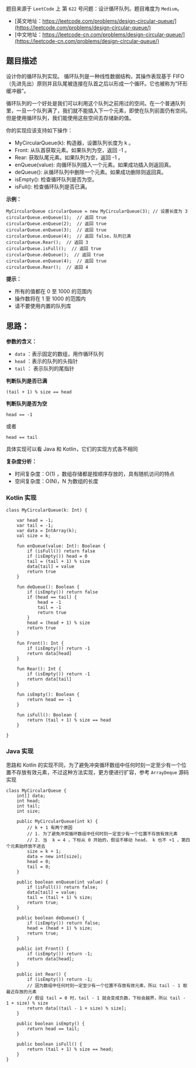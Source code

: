 题目来源于 `LeetCode` 上 第 `622` 号问题：设计循环队列。题目难度为 `Medium`。

* [英文地址：https://leetcode.com/problems/design-circular-queue/](https://leetcode.com/problems/design-circular-queue/) 
* [中文地址：https://leetcode-cn.com/problems/design-circular-queue/](https://leetcode-cn.com/problems/design-circular-queue/) 

## 题目描述

设计你的循环队列实现。 循环队列是一种线性数据结构，其操作表现基于 FIFO（先进先出）原则并且队尾被连接在队首之后以形成一个循环。它也被称为“环形缓冲器”。

循环队列的一个好处是我们可以利用这个队列之前用过的空间。在一个普通队列里，一旦一个队列满了，我们就不能插入下一个元素，即使在队列前面仍有空间。但是使用循环队列，我们能使用这些空间去存储新的值。

你的实现应该支持如下操作：

* MyCircularQueue(k): 构造器，设置队列长度为 k 。
* Front: 从队首获取元素。如果队列为空，返回 -1 。
* Rear: 获取队尾元素。如果队列为空，返回 -1 。
* enQueue(value): 向循环队列插入一个元素。如果成功插入则返回真。
* deQueue(): 从循环队列中删除一个元素。如果成功删除则返回真。
* isEmpty(): 检查循环队列是否为空。
* isFull(): 检查循环队列是否已满。

**示例：**

```
MyCircularQueue circularQueue = new MyCircularQueue(3); // 设置长度为 3
circularQueue.enQueue(1);  // 返回 true
circularQueue.enQueue(2);  // 返回 true
circularQueue.enQueue(3);  // 返回 true
circularQueue.enQueue(4);  // 返回 false，队列已满
circularQueue.Rear();  // 返回 3
circularQueue.isFull();  // 返回 true
circularQueue.deQueue();  // 返回 true
circularQueue.enQueue(4);  // 返回 true
circularQueue.Rear();  // 返回 4
```

**提示：**

* 所有的值都在 0 至 1000 的范围内
* 操作数将在 1 至 1000 的范围内
* 请不要使用内置的队列库

## 思路：

**参数的含义：**

* `data` ：表示固定的数组，用作循环队列
* `head` ：表示的队列的头指针
* `tail` ： 表示队列的尾指针

**判断队列是否已满**

```
(tail + 1) % size == head
```

**判断队列是否为空**

```
head == -1
```

或者

```
head == tail
```

具体实现可以看 Java 和 Kotlin，它们的实现方式各不相同


**复杂度分析：**

* 时间复杂度：O(1) ，数组存储都是按顺序存放的，具有随机访问的特点 
* 空间复杂度：O(N)，N 为数组的长度

### Kotlin 实现

```
class MyCircularQueue(k: Int) {

    var head = -1;
    var tail = -1;
    var data = IntArray(k);
    val size = k;

    fun enQueue(value: Int): Boolean {
        if (isFull()) return false
        if (isEmpty()) head = 0
        tail = (tail + 1) % size
        data[tail] = value
        return true
    }

    fun deQueue(): Boolean {
        if (isEmpty()) return false
        if (head == tail) {
            head = -1
            tail = -1
            return true
        }
        head = (head + 1) % size
        return true
    }

    fun Front(): Int {
        if (isEmpty()) return -1
        return data[head]
    }

    fun Rear(): Int {
        if (isEmpty()) return -1
        return data[tail]
    }

    fun isEmpty(): Boolean {
        return head == -1
    }

    fun isFull(): Boolean {
        return (tail + 1) % size == head
    }

}
```

### Java 实现

思路和 Kotlin 的实现不同，为了避免冲突循环数组中任何时刻一定至少有一个位置不存放有效元素，不过这种方法实现，更方便进行扩容，参考 `ArrayDeque` 源码实现

```
class MyCircularQueue {
    int[] data;
    int head;
    int tail;
    int size;

    public MyCircularQueue(int k) {
        // k + 1 有两个原因
        // 1. 为了避免冲突循环数组中任何时刻一定至少有一个位置不存放有效元素
        // 2. 当  k = 4 ，下标从 0 开始的，假设不移动 head， k 也不 +1 ，第四个元素始终放不进去
        size = k + 1;
        data = new int[size];
        head = 0;
        tail = 0;
    }

    public boolean enQueue(int value) {
        if (isFull()) return false;
        data[tail] = value;
        tail = (tail + 1) % size;
        return true;
    }

    public boolean deQueue() {
        if (isEmpty()) return false;
        head = (head + 1) % size;
        return true;
    }

    public int Front() {
        if (isEmpty()) return -1;
        return data[head];
    }

    public int Rear() {
        if (isEmpty()) return -1;
        // 因为数组中任何时刻一定至少有一个位置不存放有效元素，所以 tail - 1 取最近存放的元素
        // 假设 tail = 0 时，tail - 1 就会变成负数，下标会越界，所以 tail - 1 + size) % size
        return data[(tail - 1 + size) % size];
    }

    public boolean isEmpty() {
        return head == tail;
    }

    public boolean isFull() {
        return (tail + 1) % size == head;
    }
}
```


